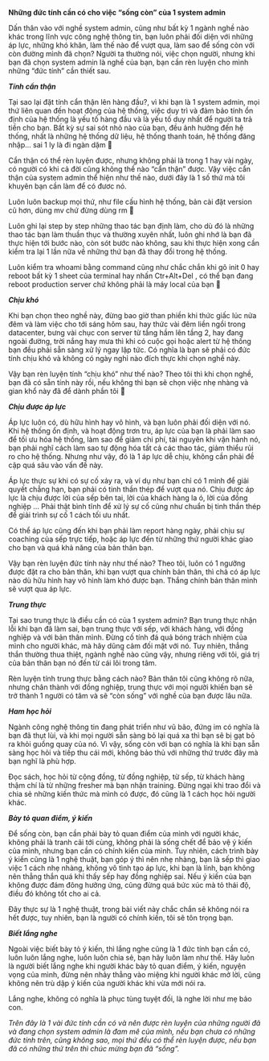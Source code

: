 **Những đức tính cần có cho việc “sống còn” của 1 system admin**

Dấn thân vào với nghề system admin, cũng như bất kỳ 1 ngành nghề nào khác trong lĩnh vực công nghệ thông tin, bạn luôn phải đối diện với những áp lực, những khó khăn, làm thế nào để vượt qua, làm sao để sống còn với còn đường mình đã chọn? Người ta thường nói, việc chọn người, nhưng khi bạn đã chọn system admin là nghề của bạn, bạn cần rèn luyện cho mình những “đức tính” cần thiết sau.

**_Tính cẩn thận_**

Tại sao lại đặt tính cẩn thận lên hàng đầu?, vì khi bạn là 1 system admin, mọi thứ liên quan đến hoạt động của hệ thống, việc duy trì và đảm bảo tính ổn định của hệ thống là yếu tố hàng đầu và là yếu tố duy nhất để người ta trả tiền cho bạn. Bất kỳ sự sai sót nhỏ nào của bạn, đều ảnh hưởng đến hệ thống, nhất là những hệ thống dữ liệu, hệ thống thanh toán, hệ thống đăng nhập… sai 1 ly là đi ngàn dặm 🙂

Cẩn thận có thể rèn luyện được, nhưng không phải là trong 1 hay vài ngày, có người có khi cả đời cũng không thể nào “cẩn thận” được. Vậy việc cẩn thận của system admin thể hiện như thế nào, dưới đây là 1 số thứ mà tôi khuyên bạn cần làm để có đươc nó.

Luôn luôn backup mọi thứ, như file cấu hình hệ thống, bản cài đặt version cũ hơn, dùng mv chứ đừng dùng rm 🙂

Luôn ghi lại step by step những thao tác bạn định làm, cho dù đó là những thao tác bạn làm thuần thục và thường xuyên nhất, luôn ghi nhớ là bạn đã thực hiện tới bước nào, còn sót bước nào không, sau khi thực hiện xong cần kiểm tra lại 1 lần nữa về những thứ bạn đã thay đổi trong hệ thống.

Luôn kiểm tra whoami bằng command cũng như chắc chắn khi gõ init 0 hay reboot bất kỳ 1 sheet của terminal hay nhấn Ctr+Alt+Del , có thể bạn đang reboot production server chứ không phải là máy local của bạn 🙂

**_Chịu khó_**

Khi bạn chọn theo nghề này, đừng bao giờ than phiền khi thức giấc lúc nửa đêm và làm việc cho tới sáng hôm sau, hay thức vài đêm liền ngồi trong datacenter, bưng vài chục con server từ tầng hầm lên tầng 2, hay đang ngoài đường, trời nắng hay mưa thì khi có cuộc gọi hoặc alert từ hệ thống bạn đều phải sẵn sàng xử lý ngay lập tức. Có nghĩa là bạn sẽ phải có đức tính chịu khó và không có ngày nghỉ nào đích thực khi chọn nghề này.

Vậy bạn rèn luyện tính “chịu khó” như thế nào? Theo tôi thì khi chọn nghề, bạn đã có sẵn tính này rồi, nếu không thì bạn sẽ chọn việc nhẹ nhàng và gian khổ này đã để dành phần tôi 🙂

**_Chịu được áp lực_**

Áp lực luôn có, dù hữu hình hay vô hình, và bạn luôn phải đối diện với nó. Khi hệ thống ổn định, và hoạt động trơn tru, áp lực của bạn là phải làm sao để tối ưu hóa hệ thống, làm sao để giảm chi phí, tài nguyên khi vận hành nó, bạn phải nghĩ cách làm sao tự động hóa tất cả các thao tác, giảm thiểu rủi ro cho hệ thống. Nhưng như vậy, đó là 1 áp lực dễ chịu, không cần phải đề cập quá sâu vào vấn đề này.

Áp lực thực sự khi có sự cố xảy ra, và ví dụ như bạn chỉ có 1 mình để giải quyết chẳng hạn, bạn phải có tinh thần thép để vượt qua nó. Chịu được áp lực là chịu được lời của sếp bên tai, lời của khách hàng la ó, lời của đồng nghiệp … Phải thật bình tĩnh để xử lý sự cố cũng như chuẩn bị tinh thần thép để giải trình sự cố 1 cách tối ưu nhất.

Có thể áp lực cũng đến khi bạn phải làm report hàng ngày, phải chịu sự coaching của sếp trực tiếp, hoặc áp lực đến từ những thứ người khác giao cho bạn và quá khả năng của bản thân bạn.

Vậy bạn rèn luyện đức tính này như thế nào? Theo tôi, luôn có 1 ngưỡng được đặt ra cho bản thân, khi bạn vượt qua chính bản thân, thì chả có áp lực nào dù hữu hình hay vô hình làm khó được bạn. Thắng chính bản thân mình sẽ vượt qua áp lực.

**_Trung thực_**

Tại sao trung thực là điều cần có của 1 system admin? Bạn trung thực nhận lỗi khi bạn đã làm sai, bạn trung thực với sếp, với khách hàng, với đồng nghiệp và với bản thân mình. Đừng cố tính đá quả bóng trách nhiệm của mình cho người khác, mà hãy dũng cảm đối mặt với nó. Tuy nhiên, thẳng thắn thường thua thiệt, ngành nghề nào cũng vậy, nhưng riêng với tôi, giá trị của bản thân bạn nó đến từ cái lõi trong tâm.

Rèn luyện tính trung thực bằng cách nào? Bản thân tôi cũng không rõ nữa, nhưng chân thành với đồng nghiệp, trung thực với mọi người khiến bạn sẽ trở thành 1 người có tâm và sẽ “còn sống” với nghề của bạn được lâu nữa.

**_Ham học hỏi_**

Ngành công nghệ thông tin đang phát triển như vũ bão, đứng im có nghĩa là bạn đã thụt lùi, và khi mọi người sẵn sàng bỏ lại quá xa thì bạn sẽ bị gạt bỏ ra khỏi guồng quay của nó. Vì vậy, sống còn với bạn có nghĩa là khi bạn sẵn sàng học hỏi và tiếp thu cái mới, không bảo thủ với những thứ trước đây mà bạn nghĩ là phù hợp.

Đọc sách, học hỏi từ cộng đồng, từ đồng nghiệp, từ sếp, từ khách hàng thậm chí là từ những fresher mà bạn nhận training. Đừng ngại khi trao đổi và chia sẻ những kiến thức mà mình có được, đó cũng là 1 cách học hỏi người khác.

**_Bày tỏ quan điểm, ý kiến_**

Để sống còn, bạn cần phải bày tỏ quan điểm của mình với người khác, không phải là tranh cãi tới cùng, không phải là sống chết để bảo vệ ý kiến của mình, nhưng bạn cần có chính kiến của mình. Tuy nhiên, cách trình bày ý kiến cũng là 1 nghệ thuật, bạn góp ý thì nên nhẹ nhàng, bạn là sếp thì giao việc 1 cách nhẹ nhàng, không vô tình tạo áp lực, khi bạn là lính, bạn không nên thẳng thắn quá khi thấy sếp hay đồng nghiệp sai. Nếu ý kiến của bạn không được đám đông hưởng ứng, cũng đừng quá bức xúc mà tỏ thái độ, điều đó không tốt cho ai cả.

Đây thực sự là 1 nghệ thuật, trong bài viết này chắc chắn sẽ không nói ra hết được, tuy nhiên, bạn là người có chính kiến, tôi sẽ tôn trọng bạn.

**_Biết lắng nghe_**

Ngoài việc biết bày tỏ ý kiến, thì lắng nghe cũng là 1 đức tính bạn cần có, luôn luôn lắng nghe, luôn luôn chia sẻ, bạn hãy luôn làm như thế. Hãy luôn là người biết lắng nghe khi người khác bày tỏ quan điểm, ý kiến, nguyện vọng của mình, đừng nên nhảy thẳng vào miệng khi người khác mở lời, cũng không nên trù dập ý kiến của người khác khi vừa mới nói ra.

Lắng nghe, không có nghĩa là phục tùng tuyệt đối, là nghe lời như mẹ bảo con.

_Trên đây là 1 vài đức tính cần có và nên được rèn luyện của những người đã và đang chọn system admin là đam mê của mình, nếu bạn chưa có những đức tính trên, cũng không sao, mọi thứ đều có thể rèn luyện được, nếu bạn đã có những thứ trên thì chúc mừng bạn đã “sống”._
